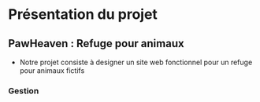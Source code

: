 # Présentation du projet 
## PawHeaven : Refuge pour animaux 
* Notre projet consiste à designer un site web fonctionnel pour un refuge pour animaux fictifs 


### Gestion 
